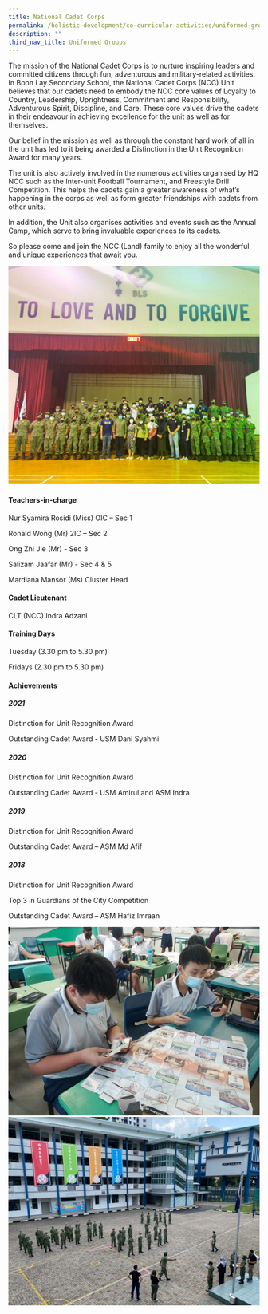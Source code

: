 ```yaml
---
title: National Cadet Corps
permalink: /holistic-development/co-curricular-activities/uniformed-groups/ncc/
description: ""
third_nav_title: Uniformed Groups
---
```

The mission of the National Cadet Corps is to nurture inspiring leaders and committed citizens through fun, adventurous and military-related activities. In Boon Lay Secondary School, the National Cadet Corps (NCC) Unit believes that our cadets need to embody the NCC core values of Loyalty to Country, Leadership, Uprightness, Commitment and Responsibility, Adventurous Spirit, Discipline, and Care. These core values drive the cadets in their endeavour in achieving excellence for the unit as well as for themselves.

Our belief in the mission as well as through the constant hard work of all in the unit has led to it being awarded a Distinction in the Unit Recognition Award for many years.

The unit is also actively involved in the numerous activities organised by HQ NCC such as the Inter-unit Football Tournament, and Freestyle Drill Competition. This helps the cadets gain a greater awareness of what’s happening in the corps as well as form greater friendships with cadets from other units.

In addition, the Unit also organises activities and events such as the Annual Camp, which serve to bring invaluable experiences to its cadets.

So please come and join the NCC (Land) family to enjoy all the wonderful and unique experiences that await you.

![](/images/NCC4-1024x890.jpg)

#### Teachers-in-charge

Nur Syamira Rosidi (Miss) OIC – Sec 1

Ronald Wong (Mr) 2IC – Sec 2

Ong Zhi Jie (Mr) - Sec 3

Salizam Jaafar (Mr) - Sec 4 & 5

Mardiana Mansor (Ms) Cluster Head

#### Cadet Lieutenant

CLT (NCC) Indra Adzani

#### Training Days

Tuesday (3.30 pm to 5.30 pm)

Fridays (2.30 pm to 5.30 pm)

#### Achievements

##### 2021

Distinction for Unit Recognition Award

Outstanding Cadet Award - USM Dani Syahmi  

##### 2020

Distinction for Unit Recognition Award

Outstanding Cadet Award - USM Amirul and ASM Indra

##### 2019

Distinction for Unit Recognition Award

Outstanding Cadet Award – ASM Md Afif

##### 2018

Distinction for Unit Recognition Award

Top 3 in Guardians of the City Competition

Outstanding Cadet Award – ASM Hafiz Imraan

![](/images/NCC3-1024x768.jpg)
![](/images/NCC1-1024x768.jpg)